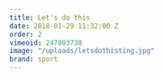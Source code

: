 ```yaml
---
title: Let's do this
date: 2018-01-29 11:32:00 Z
order: 2
vimeoid: 247803738
image: "/uploads/letsdothisting.jpg"
brand: sport
---
```


